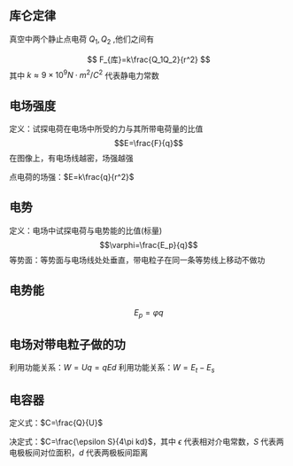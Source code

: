 ## 库仑定律

真空中两个静止点电荷 $Q_1,Q_2$ ,他们之间有

$$ F_{库}=k\frac{Q_1Q_2}{r^2} $$
其中 $k \approx 9 \times 10^9 N \cdot m^2/C^2$ 代表静电力常数

## 电场强度

定义：试探电荷在电场中所受的力与其所带电荷量的比值$$E=\frac{F}{q}$$
在图像上，有电场线越密，场强越强

点电荷的场强：$E=k\frac{q}{r^2}$


## 电势

定义：电场中试探电荷与电势能的比值(标量)$$\varphi=\frac{E_p}{q}$$
等势面：等势面与电场线处处垂直，带电粒子在同一条等势线上移动不做功

## 电势能

$$E_{p}=\varphi q$$
## 电场对带电粒子做的功

利用功能关系：$W=U q=qEd$
利用功能关系：$W=E_t-E_s$

## 电容器

定义式：$C=\frac{Q}{U}$

决定式：$C=\frac{\epsilon S}{4\pi kd}$，其中 $\epsilon$ 代表相对介电常数，$S$ 代表两电极板间对位面积，$d$ 代表两极板间距离











